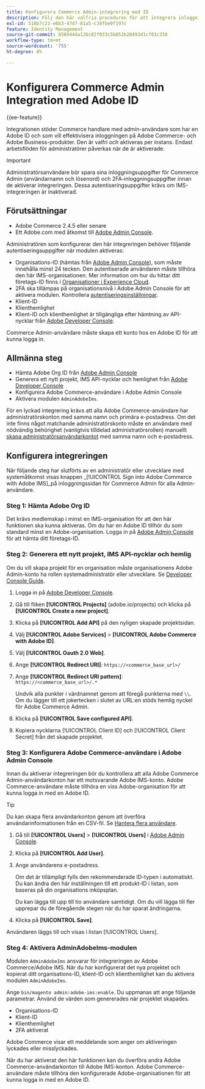 ```yaml
---
title: Konfigurera Commerce Admin-integrering med ID
description: Följ den här valfria proceduren för att integrera inloggningar för användarkonton i Adobe Commerce Admin med Adobe ID.
exl-id: 518b7c21-e6b3-47d7-81a5-c34fbe0f197c
feature: Identity Management
source-git-commit: 8589444a126c82f033c5b852b20493d1cf83c338
workflow-type: tm+mt
source-wordcount: '755'
ht-degree: 0%

---
```


# Konfigurera Commerce Admin Integration med Adobe ID

{{ee-feature}}

Integrationen stöder Commerce handlare med admin-användare som har en Adobe ID och som vill effektivisera inloggningen på Adobe Commerce- och Adobe Business-produkter. Den är valfri och aktiveras per instans. Endast arbetsflöden för administratörer påverkas när de är aktiverade. 

>[!IMPORTANT]
>
>Administratörsanvändare bör spara sina inloggningsuppgifter för Commerce Admin (användarnamn och lösenord) och 2FA-inloggningsuppgifter innan de aktiverar integreringen. Dessa autentiseringsuppgifter krävs om IMS-integreringen är inaktiverad.

## Förutsättningar

* Adobe Commerce 2.4.5 eller senare
* Ett Adobe.com med åtkomst till [Adobe Admin Console](https://adminconsole.adobe.com/).

Administratören som konfigurerar den här integreringen behöver följande autentiseringsuppgifter när modulen aktiveras:

* Organisations-ID (hämtas från [Adobe Admin Console](https://adminconsole.adobe.com/)), som måste innehålla minst 24 tecken. Den autentiserade användaren måste tillhöra den här IMS-organisationen. Mer information om hur du hittar ditt företags-ID finns i [Organisationer i Experience Cloud](https://experienceleague.adobe.com/docs/core-services/interface/administration/organizations.html).
* 2FA ska tillämpas på organisationsnivå i Adobe Admin Console för att aktivera modulen. Kontrollera [autentiseringsinställningar](https://helpx.adobe.com/enterprise/using/authentication-settings.html#two-step-verification).
* Klient-ID
* Klienthemlighet
* Klient-ID och klienthemlighet är tillgängliga efter hämtning av API-nycklar från [Adobe Developer Console](https://developer.adobe.com/developer-console/docs/guides/credentials/).

Commerce Admin-användare måste skapa ett konto hos en Adobe ID för att kunna logga in.

## Allmänna steg

* Hämta Adobe Org ID från [Adobe Admin Console](https://adminconsole.adobe.com/)
* Generera ett nytt projekt, IMS API-nycklar och hemlighet från [Adobe Developer Console](https://developer.adobe.com/)
* Konfigurera Adobe Commerce-användare i Adobe Admin Console
* Aktivera modulen `AdminAdobeIms`.

För en lyckad integrering krävs att alla Adobe Commerce-användare har administratörskonton med samma namn och primära e-postadress. Om det inte finns något matchande administratörskonto måste en användare med nödvändig behörighet (vanligtvis tilldelad administratörsrollen) manuellt [skapa administratörsanvändarkontot](../systems/permissions-users-all.md#create-a-user) med samma namn och e-postadress.

## Konfigurera integreringen

När följande steg har slutförts av en administratör eller utvecklare med systemåtkomst visas knappen _[!UICONTROL Sign into Adobe Commerce with Adobe IMS]_på inloggningssidan för Commerce Admin för alla Admin-användare.

### Steg 1: Hämta Adobe Org ID

Det krävs medlemskap i minst en IMS-organisation för att den här funktionen ska kunna aktiveras. Om du har en Adobe ID tillhör du som standard minst en Adobe-organisation. Logga in på [Adobe Admin Console](https://adminconsole.adobe.com/) för att hämta ditt företags-ID.

### Steg 2: Generera ett nytt projekt, IMS API-nycklar och hemlig

Om du vill skapa projekt för en organisation måste organisationens Adobe Admin-konto ha rollen systemadministratör eller utvecklare. Se [Developer Console Guide](https://developer.adobe.com/developer-console/docs/guides/projects/).

1. Logga in på [Adobe Developer Console](https://developer.adobe.com/).
1. Gå till fliken **[!UICONTROL Projects]** (adobe.io/projects) och klicka på **[!UICONTROL Create a new project]**.
1. Klicka på **[!UICONTROL Add API]** på den nyligen skapade projektsidan.
1. Välj **[!UICONTROL Adobe Services]** > **[!UICONTROL Adobe Commerce with Adobe ID]**.
1. Välj **[!UICONTROL Oauth 2.0 Web]**.
1. Ange **[!UICONTROL Redirect URI]**: `https://<commerce_base_url>/`
1. Ange **[!UICONTROL Redirect URI pattern]**: `https://<commerce_base_url>/.*`

   Undvik alla punkter i värdnamnet genom att föregå punkterna med `\\`. Om du lägger till ett jokertecken i slutet av URL:en stöds hemlig nyckel för Adobe Commerce Admin.

1. Klicka på **[!UICONTROL Save configured API]**.
1. Kopiera nycklarna [!UICONTROL Client ID] och [!UICONTROL Client Secret] från det skapade projektet.

### Steg 3: Konfigurera Adobe Commerce-användare i Adobe Admin Console

Innan du aktiverar integreringen bör du kontrollera att alla Adobe Commerce Admin-användarkonton har ett motsvarande Adobe IMS-konto. Adobe Commerce-användare måste tillhöra en viss Adobe-organisation för att kunna logga in med en Adobe ID.

>[!TIP]
>
>Du kan skapa flera användarkonton genom att överföra användarinformationen från en CSV-fil. Se [Hantera flera användare](https://helpx.adobe.com/enterprise/using/bulk-upload-users.html).

1. Gå till **[!UICONTROL Users]** > **[!UICONTROL Users]** i [Adobe Admin Console](https://helpx.adobe.com/se/enterprise/using/admin-console.html).

1. Klicka på **[!UICONTROL Add User]**.

1. Ange användarens e-postadress.

   Om det är tillämpligt fylls den rekommenderade ID-typen i automatiskt. Du kan ändra den här inställningen till ett produkt-ID i listan, som baseras på din organisations inköpsplan.

   Du kan lägga till upp till tio användare samtidigt. Om du vill lägga till fler upprepar du de föregående stegen när du har sparat ändringarna.

1. Klicka på **[!UICONTROL Save]**.

Användaren läggs till och visas i listan [!UICONTROL Users].

### Steg 4: Aktivera AdminAdobeIms-modulen

Modulen `AdminAdobeIms` ansvarar för integreringen av Adobe Commerce/Adobe IMS. När du har konfigurerat det nya projektet och kopierat ditt organisations-ID, klient-ID och klienthemlighet kan du aktivera modulen `AdminAdobeIms`.

Ange `bin/magento admin:adobe-ims:enable`. Du uppmanas att ange följande parametrar. Använd de värden som genererades när projektet skapades.

* Organisations-ID
* Klient-ID
* Klienthemlighet
* 2FA aktiverat

Adobe Commerce visar ett meddelande som anger om aktiveringen lyckades eller misslyckades.

När du har aktiverat den här funktionen kan du överföra andra Adobe Commerce-användarkonton till Adobe IMS-konton. Adobe Commerce-användare måste tillhöra den konfigurerade Adobe-organisationen för att kunna logga in med en Adobe ID.
